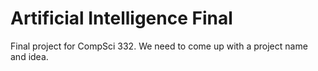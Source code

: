 # Artificial Intelligence Final
Final project for CompSci 332.  We need to come up with a project name and idea.
